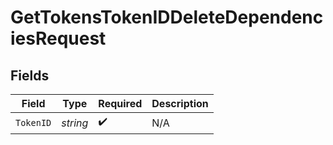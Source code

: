 # GetTokensTokenIDDeleteDependenciesRequest


## Fields

| Field              | Type               | Required           | Description        |
| ------------------ | ------------------ | ------------------ | ------------------ |
| `TokenID`          | *string*           | :heavy_check_mark: | N/A                |